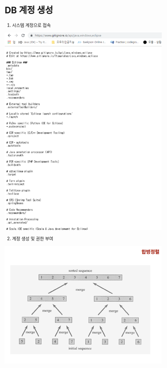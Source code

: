 # DB 계정 생성

1. 시스템 계정으로 접속

![](../.gitbook/assets/image%20%284%29.png)

2. 계정 생성 및 권한 부여

![](../.gitbook/assets/image%20%2853%29.png)



